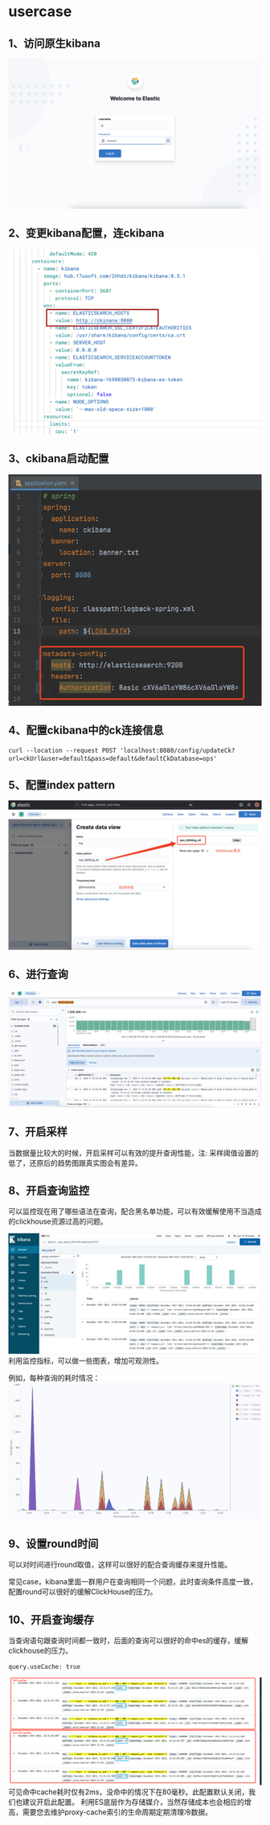 # usercase

## 1、访问原生kibana
![](img/usercase01.png)

## 2、变更kibana配置，连ckibana
![](img/usercase02.png)

## 3、ckibana启动配置
![](img/usercase03.png)

## 4、配置ckibana中的ck连接信息
```
curl --location --request POST 'localhost:8080/config/updateCk?url=ckUrl&user=default&pass=default&defaultCkDatabase=ops'
```

## 5、配置index pattern
![](img/usercase04.png)

## 6、进行查询
![](img/usercase05.png)

## 7、开启采样
当数据量比较大的时候，开启采样可以有效的提升查询性能，注: 采样阈值设置的低了，还原后的趋势图跟真实图会有差异。

## 8、开启查询监控
可以监控现在用了哪些语法在查询，配合黑名单功能，可以有效缓解使用不当造成的clickhouse资源过高的问题。

![](img/usercase08.png)
利用监控指标，可以做一些图表，增加可观测性。

例如，每种查询的耗时情况：
![](img/usercase08-1.png)

## 9、设置round时间
可以对时间进行round取值，这样可以很好的配合查询缓存来提升性能。

常见case，kibana里面一群用户在查询相同一个问题，此时查询条件高度一致，配置round可以很好的缓解ClickHouse的压力。

## 10、开启查询缓存
当查询语句跟查询时间都一致时，后面的查询可以很好的命中es的缓存，缓解clickhouse的压力。
```
query.useCache: true
```
![](img/usercase10.png)
可见命中cache耗时仅有2ms，没命中的情况下在80毫秒。此配置默认关闭，我们也建议开启此配置。
利用ES底层作为存储媒介，当然存储成本也会相应的增高，需要您去维护proxy-cache索引的生命周期定期清理冷数据。

